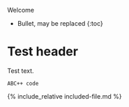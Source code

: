 
Welcome

* Bullet, may be replaced
{:toc}

# Test header

Test text.

    ABC++ code

{% include_relative included-file.md %}
